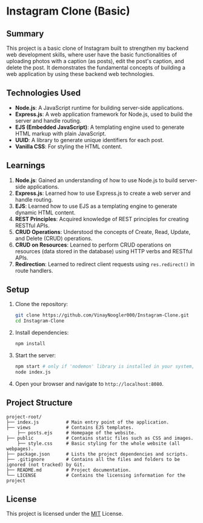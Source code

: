 # Instagram Clone (Basic)

## Summary

This project is a basic clone of Instagram built to strengthen my backend web development skills, where user have the basic functionalities of uploading photos with a caption (as posts), edit the post's caption, and delete the post. It demonstrates the fundamental concepts of building a web application by using these backend web technologies.

## Technologies Used

- **Node.js**: A JavaScript runtime for building server-side applications.
- **Express.js**: A web application framework for Node.js, used to build the server and handle routing.
- **EJS (Embedded JavaScript)**: A templating engine used to generate HTML markup with plain JavaScript.
- **UUID**: A library to generate unique identifiers for each post.
- **Vanilla CSS**: For styling the HTML content.

## Learnings

1. **Node.js**: Gained an understanding of how to use Node.js to build server-side applications.
2. **Express.js**: Learned how to use Express.js to create a web server and handle routing.
3. **EJS**: Learned how to use EJS as a templating engine to generate dynamic HTML content.
4. **REST Principles**: Acquired knowledge of REST principles for creating RESTful APIs.
5. **CRUD Operations**: Understood the concepts of Create, Read, Update, and Delete (CRUD) operations.
6. **CRUD on Resources**: Learned to perform CRUD operations on resources (data stored in the database) using HTTP verbs and RESTful APIs.
7. **Redirection**: Learned to redirect client requests using `res.redirect()` in route handlers.

## Setup

1. Clone the repository:
    ```bash
    git clone https://github.com/VinayNoogler000/Instagram-Clone.git
    cd Instagram-Clone
    ```

2. Install dependencies:
    ```bash
    npm install
    ```

3. Start the server:
    ```bash
    npm start # only if 'nodemon' library is installed in your system, else
    node index.js
    ```

4. Open your browser and navigate to `http://localhost:8080`.

## Project Structure

```
project-root/
├── index.js          # Main entry point of the application.
├── views             # Contains EJS templates.
    ├── posts.ejs     # Homepage of the website.
├── public            # Contains static files such as CSS and images.
    ├── style.css     # Basic styling for the whole website (all webpages).
├── package.json      # Lists the project dependencies and scripts.
├── .gitignore        # Contains all the files and folders to be ignored (not tracked) by Git.
├── README.md         # Project documentation.
└── LICENSE           # Contains the licensing information for the project
```

## License

This project is licensed under the [MIT](https://github.com/VinayNoogler000/Instagram-Clone/blob/main/LICENSE) License.